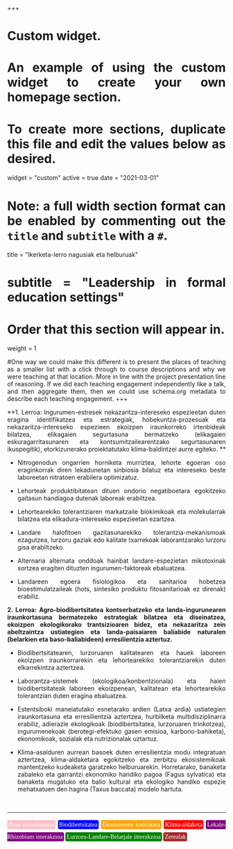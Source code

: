 +++
# Custom widget.
# An example of using the custom widget to create your own homepage section.
# To create more sections, duplicate this file and edit the values below as desired.
widget = "custom"
active = true
date = "2021-03-01"


# Note: a full width section format can be enabled by commenting out the `title` and `subtitle` with a `#`.
title = "Ikerketa-lerro nagusiak eta helburuak"
# subtitle = "Leadership in formal education settings"


# Order that this section will appear in.
weight = 1

#One way we could make this different is to present the places of teaching as a smaller list with a click through to course descriptions and why we were teaching at that location. More in line with the project presentation line of reasoning. If we did each teaching engagement independently like a talk, and then aggregate them, then we could use schema.org metadata to describe each teaching engagement.
+++

<body style="text-align:justify">

**1. Lerroa: Ingurumen-estresek nekazaritza-intereseko espezieetan duten eragina identifikatzea eta estrategiak, hobekuntza-prozesuak eta nekazaritza-intereseko espezieen ekoizpen iraunkorreko irtenbideak bilatzea, elikagaien segurtasuna bermatzeko (elikagaien eskuragarritasunaren eta kontsumitzailearentzako segurtasunaren ikuspegitik), etorkizunerako proiektatutako klima-baldintzei aurre egiteko. **

+ Nitrogenodun ongarrien horniketa murriztea, lehorte egoeran oso eraginkorrak diren lekadunetan sinbiosia bilatuz eta intereseko beste laboreetan nitratoen erabilera optimizatuz.

+ Lehorteak produktibitatean dituen ondorio negatiboetara egokitzeko gaitasun handiagoa dutenak laboreak erabiltzea.

+ Lehortearekiko tolerantziaren markatzaile biokimikoak eta molekularrak bilatzea eta elikadura-intereseko espezieetan ezartzea.

+ Landare halofitoen gazitasunarekiko tolerantzia-mekanismoak ezagutzea, lurzoru gaziak edo kalitate txarrekoak laborantzarako lurzoru gisa erabiltzeko.

+ Alternaria alternata onddoak hainbat landare-espezietan mikotoxinak sortzea eragiten dituzten ingurumen-faktoreak ebaluatzea.

+ Landareen egoera fisiologikoa eta sanitarioa hobetzea bioestimulatzaileak (hots, sintesiko produktu fitosanitarioak ez direnak) erabiliz.


**2. Lerroa: Agro-biodibertsitatea kontserbatzeko eta landa-ingurunearen iraunkortasuna bermatezeko estrategiak bilatzea eta diseinatzea, ekoizpen ekologikorako trantsizioaren bidez, eta nekazaritza zein abeltzaintza ustiategien eta landa-paisaiaren baliabide naturalen (belarkien eta baso-baliabideen) erresilientzia aztertuz.**

+ Biodibertsitatearen, lurzoruaren kalitatearen eta hauek laboreen ekoizpen iraunkorrarekin eta lehortearekiko tolerantziarekin duten elkarrekintza aztertzea.

+ Laborantza-sistemek (ekologikoa/konbentzionala) eta haien biodibertsitateak laboreen ekoizpenean, kalitatean eta lehortearekiko tolerantzian duten eragina ebaluatzea.

+ Estentsiboki maneiatutako esnetarako ardien (Latxa ardia) ustiategien iraunkortasuna eta erresilientzia aztertzea, hurbilketa multidisziplinarra erabiliz, adierazle ekologikoak (biodibertsitatea, lurzoruaren trinkotzea), ingurumenekoak (berotegi-efektuko gasen emisioa, karbono-bahiketa), ekonomikoak, sozialak eta nutrizionalak uztartuz.

+ Klima-asalduren aurrean basoek duten erresilientzia modu integratuan aztertzea, klima-aldaketara egokitzeko eta zerbitzu ekosistemikoak mantentzeko kudeaketa garatzeko helburuarekin. Horretarako, banaketa zabaleko eta garrantzi ekonomiko handiko pagoa (Fagus sylvatica) eta banaketa mugatuko eta balio kultural eta ekologiko handiko espezie mehatxatuen den hagina (Taxus baccata) modelo hartuta.

</body>

</body>

<br>

---

<p style = "font-family:'Brush Script MT', cursive; line-height: 200%">
<span style="color:white; border-radius: 4px; padding: 3px; background-color:pink">Baso erresilientzia</span>
<span style="color:white; border-radius: 4px; padding: 3px; background-color:blue">Biodibertsitatea</span>
<span style="color:white; border-radius: 4px; padding: 3px; background-color:orange">Ekosistemen kudeaketa</span>
<span style="color:white; border-radius: 4px; padding: 3px; background-color:red">Klima-aldaketa</span>
<span style="color:white; border-radius: 4px; padding: 3px; background-color:purple"> Lekale-Rhizobium interakzioa</span>
<span style="color:white; border-radius: 4px; padding: 3px; background-color:green">Lurzoru-Landare-Belarjale interakzioa</span>
<span style="color:white; border-radius: 4px; padding: 3px; background-color:brown">Zerealak</span>

</p>
